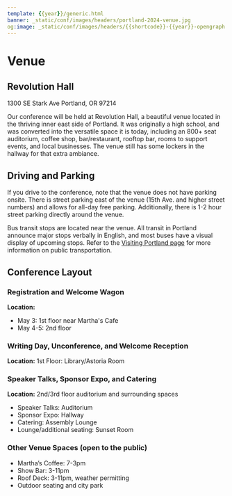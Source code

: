 ```yaml
---
template: {{year}}/generic.html
banner: _static/conf/images/headers/portland-2024-venue.jpg
og:image: _static/conf/images/headers/{{shortcode}}-{{year}}-opengraph.jpg
---
```


# Venue

## Revolution Hall

1300 SE Stark Ave
Portland, OR 97214

Our conference will be held at Revolution Hall, a beautiful venue located in the thriving inner east side of Portland. It was originally a high school, and was converted into the versatile space it is today, including an 800+ seat auditorium, coffee shop, bar/restaurant, rooftop bar, rooms to support events, and local businesses. The venue still has some lockers in the hallway for that extra ambiance.

## Driving and Parking

If you drive to the conference, note that the venue does not have parking onsite. There is street parking east of the venue (15th Ave. and higher street numbers) and allows for all-day free parking. Additionally, there is 1-2 hour street parking directly around the venue. 

Bus transit stops are located near the venue. All transit in Portland announce major stops verbally in English, and most buses have a visual display of upcoming stops. Refer to the [Visiting Portland page](https://www.writethedocs.org/conf/portland/2025/visiting/) for more information on public transportation.

## Conference Layout

### Registration and Welcome Wagon

**Location:**
- May 3: 1st floor near Martha's Cafe
- May 4-5: 2nd floor

### Writing Day, Unconference, and Welcome Reception

**Location:** 1st Floor: Library/Astoria Room

### Speaker Talks, Sponsor Expo, and Catering
**Location:** 2nd/3rd floor auditorium and surrounding spaces

- Speaker Talks: Auditorium
- Sponsor Expo: Hallway
- Catering: Assembly Lounge
- Lounge/additional seating: Sunset Room

### Other Venue Spaces (open to the public)

- Martha’s Coffee: 7-3pm
- Show Bar: 3-11pm
- Roof Deck: 3-11pm, weather permitting
- Outdoor seating and city park
